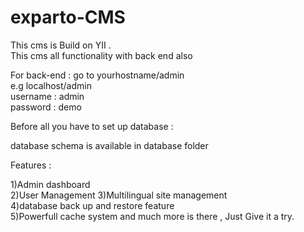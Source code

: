 exparto-CMS
===========
This cms is Build on YII .<br>
This cms all functionality with back end also<br>

For back-end : go to yourhostname/admin<br>
e.g localhost/admin<br>
username : admin<br>
password : demo<br>


Before all you have to set up database :<br>

database schema is available in database folder<br>



Features : <br>

1)Admin dashboard <br>
2)User Management
3)Multilingual site management<br>
4)database back up and restore feature <br>
5)Powerfull cache system and much more is there , Just Give it a try.<br>
